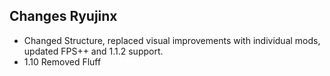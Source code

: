 ## Changes Ryujinx
- Changed Structure, replaced visual improvements with individual mods, updated FPS++ and 1.1.2 support.
- 1.10 Removed Fluff
